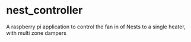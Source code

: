 # nest_controller
A raspberry pi application to control the fan in of Nests to a single heater, with multi zone dampers

